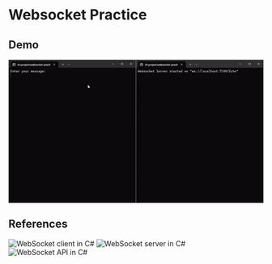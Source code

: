 # Websocket Practice

## Demo
<img src="./demo.gif" align="center"/>

## References
![WebSocket client in C#](https://youtu.be/TjfFPMCPBVg?si=z6ve8-1ynSjBBHll)
![WebSocket server in C#](https://youtu.be/ThiAQAB5Dp4?si=sOq0rjSY3ZNWLI0W)
![WebSocket API in C#](https://youtu.be/hNoCIW4iM10?si=KWr6BQVrgP6vdnCJ&t=10312)